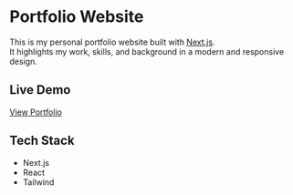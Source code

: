# Portfolio Website

This is my personal portfolio website built with [Next.js](https://nextjs.org/).  
It highlights my work, skills, and background in a modern and responsive design.

## Live Demo
[View Portfolio](https://your-live-link.com)

## Tech Stack
- Next.js
- React
- Tailwind
